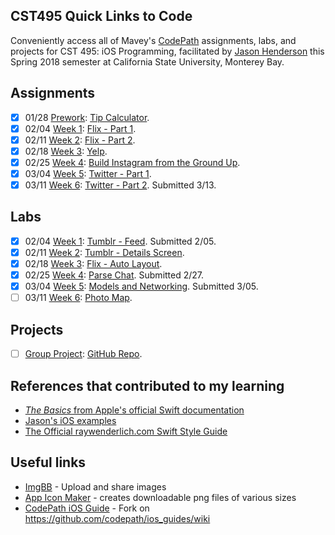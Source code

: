 ## CST495 Quick Links to Code
Conveniently access all of Mavey's [CodePath](https://codepath.com/) assignments, labs, and projects for CST 495: iOS Programming, facilitated by [Jason Henderson](https://github.com/jasonhenderson) this Spring 2018 semester at California State University, Monterey Bay.

## Assignments
* [x] 01/28  [Prework](https://courses.codepath.com/snippets/ios_university/prework): [Tip Calculator](https://github.com/MaveyMa/tippy).
* [x] 02/04  [Week 1](https://courses.codepath.com/courses/ios_university/unit/1#!assignment): [Flix - Part 1](https://github.com/MaveyMa/flix).
* [x] 02/11  [Week 2](https://courses.codepath.com/courses/ios_university/unit/2#!assignment): [Flix - Part 2](https://github.com/MaveyMa/flix).
* [x] 02/18  [Week 3](https://courses.codepath.com/courses/ios_university/unit/3#!assignment): [Yelp](https://github.com/MaveyMa/yelp).
* [x] 02/25  [Week 4](https://courses.codepath.com/courses/ios_university/unit/4#!assignment): [Build Instagram from the Ground Up](https://github.com/MaveyMa/instafam).
* [x] 03/04  [Week 5](https://courses.codepath.com/courses/ios_university/unit/5#!assignment): [Twitter - Part 1](https://github.com/MaveyMa/twitter-ish).
* [x] 03/11  [Week 6](https://courses.codepath.com/courses/ios_university/unit/6#!assignment): [Twitter - Part 2](https://github.com/MaveyMa/twitter-ish). Submitted 3/13.

## Labs
* [x] 02/04  [Week 1](https://courses.codepath.com/courses/ios_university/unit/1#!exercises): [Tumblr - Feed](https://github.com/MaveyMa/HONY-tumblr-feed). Submitted 2/05.
* [x] 02/11  [Week 2](https://courses.codepath.com/courses/ios_university/unit/2#!exercises): [Tumblr - Details Screen](https://github.com/MaveyMa/HONY-tumblr-feed).
* [x] 02/18  [Week 3](https://courses.codepath.com/courses/ios_university/unit/3#!exercises): [Flix - Auto Layout](https://github.com/MaveyMa/flix).
* [x] 02/25  [Week 4](https://courses.codepath.com/courses/ios_university/unit/4#!exercises): [Parse Chat](https://github.com/MaveyMa/parseChat). Submitted 2/27.
* [x] 03/04  [Week 5](https://courses.codepath.com/courses/ios_university/unit/5#!exercises): [Models and Networking](https://github.com/MaveyMa/flix). Submitted 3/05. 
* [ ] 03/11  [Week 6](https://courses.codepath.com/courses/ios_university/unit/6#!exercises): [Photo Map]().

## Projects
* [ ] [Group Project](https://courses.codepath.com/courses/ios_university/pages/group_project): [GitHub Repo](https://github.com/InsertDreamsHere/Insert-Dreams-Here).

## References that contributed to my learning
* [_The Basics_ from Apple's official Swift documentation](https://developer.apple.com/library/content/documentation/Swift/Conceptual/Swift_Programming_Language/TheBasics.html#//apple_ref/doc/uid/TP40014097-CH5-ID309)
* [Jason's iOS examples](https://github.com/jasonhenderson/examples-ios)
* [The Official raywenderlich.com Swift Style Guide](https://github.com/raywenderlich/swift-style-guide#the-official-raywenderlichcom-swift-style-guide)

## Useful links
* [ImgBB](https://imgbb.com/) - Upload and share images
* [App Icon Maker](http://appiconmaker.co/) - creates downloadable png files of various sizes
* [CodePath iOS Guide](https://guides.codepath.com/ios) - Fork on https://github.com/codepath/ios_guides/wiki


